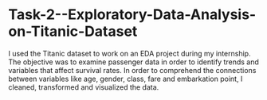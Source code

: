 # Task-2--Exploratory-Data-Analysis-on-Titanic-Dataset
I used the Titanic dataset to work on an EDA project during my internship. The objective was to examine passenger data in order to identify trends and variables that affect survival rates. In order to comprehend the connections between variables like age, gender, class, fare and embarkation point, I cleaned, transformed and visualized the data.

